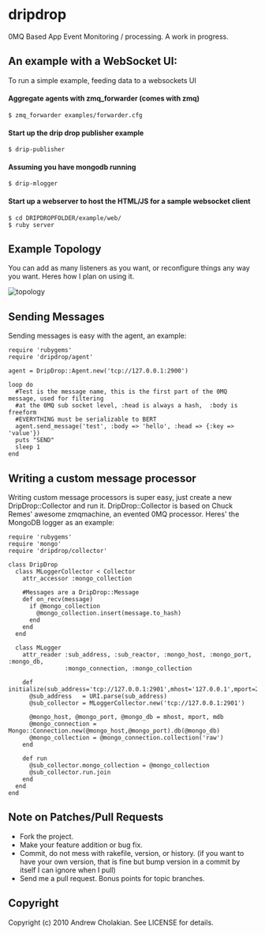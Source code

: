 # dripdrop

0MQ Based App Event Monitoring / processing.
A work in progress.

## An example with a WebSocket UI:

To run a simple example, feeding data to a websockets UI
#### Aggregate agents with zmq_forwarder (comes with zmq)
    $ zmq_forwarder examples/forwarder.cfg

#### Start up the drip drop publisher example
    $ drip-publisher

#### Assuming you have mongodb running
    $ drip-mlogger
  
#### Start up a webserver to host the HTML/JS for a sample websocket client
    $ cd DRIPDROPFOLDER/example/web/
    $ ruby server

## Example Topology

You can add as many listeners as you want, or reconfigure things any way you want. Heres how I plan on using it.

![topology](http://github.com/andrewvc/dripdrop/raw/master/doc_img/topology.png "Topology")

## Sending Messages

Sending messages is easy with the agent, an example:

    require 'rubygems'
    require 'dripdrop/agent'

    agent = DripDrop::Agent.new('tcp://127.0.0.1:2900')

    loop do
      #Test is the message name, this is the first part of the 0MQ message, used for filtering
      #at the 0MQ sub socket level, :head is always a hash,  :body is freeform
      #EVERYTHING must be serializable to BERT
      agent.send_message('test', :body => 'hello', :head => {:key => 'value'})
      puts "SEND"
      sleep 1
    end

## Writing a custom message processor

Writing custom message processors is super easy, just create a new DripDrop::Collector
and run it. DripDrop::Collector is based on Chuck Remes' awesome zmqmachine, an evented
0MQ processor. Heres' the MongoDB logger as an example:
    
    require 'rubygems'
    require 'mongo'
    require 'dripdrop/collector'

    class DripDrop
      class MLoggerCollector < Collector
        attr_accessor :mongo_collection
        
        #Messages are a DripDrop::Message
        def on_recv(message)
          if @mongo_collection
            @mongo_collection.insert(message.to_hash)
          end
        end
      end

      class MLogger
        attr_reader :sub_address, :sub_reactor, :mongo_host, :mongo_port, :mongo_db,
                    :mongo_connection, :mongo_collection

        def initialize(sub_address='tcp://127.0.0.1:2901',mhost='127.0.0.1',mport=27017,mdb='dripdrop')
          @sub_address   = URI.parse(sub_address)
          @sub_collector = MLoggerCollector.new('tcp://127.0.0.1:2901')
          
          @mongo_host, @mongo_port, @mongo_db = mhost, mport, mdb
          @mongo_connection = Mongo::Connection.new(@mongo_host,@mongo_port).db(@mongo_db)
          @mongo_collection = @mongo_connection.collection('raw')
        end

        def run
          @sub_collector.mongo_collection = @mongo_collection
          @sub_collector.run.join
        end
      end
    end


## Note on Patches/Pull Requests
 
* Fork the project.
* Make your feature addition or bug fix.
* Commit, do not mess with rakefile, version, or history.
  (if you want to have your own version, that is fine but bump version in a commit by itself I can ignore when I pull)
* Send me a pull request. Bonus points for topic branches.

## Copyright

Copyright (c) 2010 Andrew Cholakian. See LICENSE for details.

